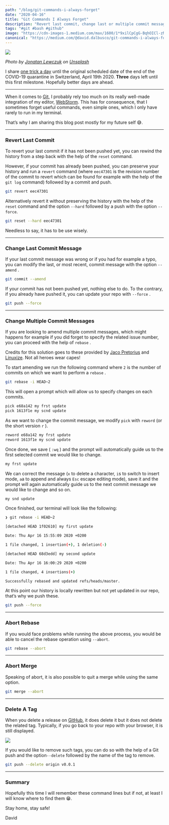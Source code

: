 ```yaml
---
path: "/blog/git-commands-i-always-forget"
date: "2020-04-16"
title: "Git Commands I Always Forget"
description: "Revert last commit, change last or multiple commit messages or delete tags"
tags: "#git #bash #github"
image: "https://cdn-images-1.medium.com/max/1600/1*9xilCpCgG-BqhOICl-zNCg.png"
canonical: "https://medium.com/@david.dalbusco/git-commands-i-always-forget-24cbb71c502a"
---
```


![](https://cdn-images-1.medium.com/max/1600/1*9xilCpCgG-BqhOICl-zNCg.png)

*Photo by [Jonatan Lewczuk](https://unsplash.com/@jonny_lew?utm_source=unsplash&utm_medium=referral&utm_content=creditCopyText) on [Unsplash](https://unsplash.com/s/photos/free?utm_source=unsplash&utm_medium=referral&utm_content=creditCopyText)*

I share [one trick a day](https://daviddalbusco.com/blog/how-to-call-the-service-worker-from-the-web-app-context) until the original scheduled date of the end of the COVID-19 quarantine in Switzerland, April 19th 2020. **Three** days left until this first milestone. Hopefully better days are ahead.

*****

When it comes to [Git](https://git-scm.com/), I probably rely too much on its really well-made integration of my editor, [WebStorm](https://www.jetbrains.com/webstorm/). This has for consequence, that I sometimes forget useful commands, even simple ones, which I only have rarely to run in my terminal.

That’s why I am sharing this blog post mostly for my future self 😅.

*****

### Revert Last Commit

To revert your last commit if it has not been pushed yet, you can rewind the history from a step back with the help of the `reset` command.


However, if your commit has already been pushed, you can preserve your history and run a `revert` command (where `eec47301` is the revision number of the commit to revert which can be found for example with the help of the `git log` command) followed by a commit and push.

```bash
git revert eec47301
```

Alternatively revert it without preserving the history with the help of the `reset` command and the option `--hard` followed by a push with the option `--force`.

```bash
git reset --hard eec47301
```

Needless to say, it has to be use wisely.

*****

### Change Last Commit Message

If your last commit message was wrong or if you had for example a typo, you can modify the last, or most recent, commit message with the option `--amend` .

```bash
git commit --amend
```

If your commit has not been pushed yet, nothing else to do. To the contrary, if you already have pushed it, you can update your repo with `--force` .

```bash
git push --force
```

*****

### Change Multiple Commit Messages

If you are looking to amend multiple commit messages, which might happens for example if you did forget to specify the related issue number, you can proceed with the help of `rebase` .

Credits for this solution goes to these provided by [Jaco Pretorius](https://jacopretorius.net/2013/05/amend-multiple-commit-messages-with-git.html) and [Linuxize](https://linuxize.com/post/change-git-commit-message/). Not all heroes wear capes!

To start amending we run the following command where `2` is the number of commits on which we want to perform a `rebase` .

```bash
git rebase -i HEAD~2
```

This will open a prompt which will allow us to specify changes on each commits.

```bash
pick e68a142 my frst update
pick 1613f1e my scnd update
```

As we want to change the commit message, we modify `pick` with `reword` (or the short version `r` ).

```bash
reword e68a142 my frst update
reword 1613f1e my scnd update
```

Once done, we save ( `:wq` ) and the prompt will automatically guide us to the first selected commit we would like to change.

```bash
my frst update
```

We can correct the message (`x` to delete a character, `i`s to switch to insert mode, `a`a to append and always `Esc` escape editing mode), save it and the prompt will again automatically guide us to the next commit message we would like to change and so on.

```bash
my snd update
```

Once finished, our terminal will look like the following:

```bash
❯ git rebase -i HEAD~2

[detached HEAD 1f02610] my first update

Date: Thu Apr 16 15:55:09 2020 +0200

1 file changed, 1 insertion(+), 1 deletion(-)

[detached HEAD 68d3edd] my second update

Date: Thu Apr 16 16:00:29 2020 +0200

1 file changed, 4 insertions(+)

Successfully rebased and updated refs/heads/master.
```

At this point our history is locally rewritten but not yet updated in our repo, that’s why we push these.

```bash
git push --force
```

*****

### Abort Rebase

If you would face problems while running the above process, you would  be able to cancel the rebase operation using `--abort`.

```bash
git rebase --abort
```

*****

### Abort Merge

Speaking of abort, it is also possible to quit a merge while using the same option.

```bash
git merge --abort
```

*****

### Delete A Tag

When you delete a release on [GitHub](https://github.com/), it does delete it but it does not delete the related tag. Typically, if you go back to your repo with your browser, it is still displayed.

![](https://cdn-images-1.medium.com/max/1600/1*iRWNQQhtlR3gWy65f0qi0g.png)

If you would like to remove such tags, you can do so with the help of a Git push and the option`--delete` followed by the name of the tag to remove.

```bash
git push --delete origin v0.0.1
```

*****

### Summary

Hopefully this time I will remember these command lines but if not, at least I will know where to find them 😁.

Stay home, stay safe!

David
